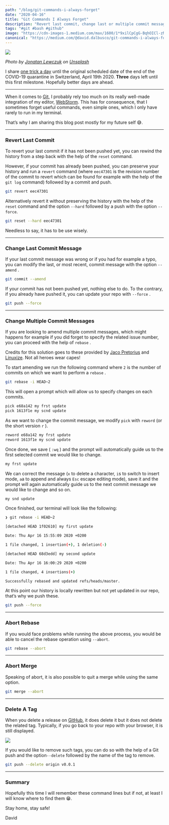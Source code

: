 ```yaml
---
path: "/blog/git-commands-i-always-forget"
date: "2020-04-16"
title: "Git Commands I Always Forget"
description: "Revert last commit, change last or multiple commit messages or delete tags"
tags: "#git #bash #github"
image: "https://cdn-images-1.medium.com/max/1600/1*9xilCpCgG-BqhOICl-zNCg.png"
canonical: "https://medium.com/@david.dalbusco/git-commands-i-always-forget-24cbb71c502a"
---
```


![](https://cdn-images-1.medium.com/max/1600/1*9xilCpCgG-BqhOICl-zNCg.png)

*Photo by [Jonatan Lewczuk](https://unsplash.com/@jonny_lew?utm_source=unsplash&utm_medium=referral&utm_content=creditCopyText) on [Unsplash](https://unsplash.com/s/photos/free?utm_source=unsplash&utm_medium=referral&utm_content=creditCopyText)*

I share [one trick a day](https://daviddalbusco.com/blog/how-to-call-the-service-worker-from-the-web-app-context) until the original scheduled date of the end of the COVID-19 quarantine in Switzerland, April 19th 2020. **Three** days left until this first milestone. Hopefully better days are ahead.

*****

When it comes to [Git](https://git-scm.com/), I probably rely too much on its really well-made integration of my editor, [WebStorm](https://www.jetbrains.com/webstorm/). This has for consequence, that I sometimes forget useful commands, even simple ones, which I only have rarely to run in my terminal.

That’s why I am sharing this blog post mostly for my future self 😅.

*****

### Revert Last Commit

To revert your last commit if it has not been pushed yet, you can rewind the history from a step back with the help of the `reset` command.


However, if your commit has already been pushed, you can preserve your history and run a `revert` command (where `eec47301` is the revision number of the commit to revert which can be found for example with the help of the `git log` command) followed by a commit and push.

```bash
git revert eec47301
```

Alternatively revert it without preserving the history with the help of the `reset` command and the option `--hard` followed by a push with the option `--force`.

```bash
git reset --hard eec47301
```

Needless to say, it has to be use wisely.

*****

### Change Last Commit Message

If your last commit message was wrong or if you had for example a typo, you can modify the last, or most recent, commit message with the option `--amend` .

```bash
git commit --amend
```

If your commit has not been pushed yet, nothing else to do. To the contrary, if you already have pushed it, you can update your repo with `--force` .

```bash
git push --force
```

*****

### Change Multiple Commit Messages

If you are looking to amend multiple commit messages, which might happens for example if you did forget to specify the related issue number, you can proceed with the help of `rebase` .

Credits for this solution goes to these provided by [Jaco Pretorius](https://jacopretorius.net/2013/05/amend-multiple-commit-messages-with-git.html) and [Linuxize](https://linuxize.com/post/change-git-commit-message/). Not all heroes wear capes!

To start amending we run the following command where `2` is the number of commits on which we want to perform a `rebase` .

```bash
git rebase -i HEAD~2
```

This will open a prompt which will allow us to specify changes on each commits.

```bash
pick e68a142 my frst update
pick 1613f1e my scnd update
```

As we want to change the commit message, we modify `pick` with `reword` (or the short version `r` ).

```bash
reword e68a142 my frst update
reword 1613f1e my scnd update
```

Once done, we save ( `:wq` ) and the prompt will automatically guide us to the first selected commit we would like to change.

```bash
my frst update
```

We can correct the message (`x` to delete a character, `i`s to switch to insert mode, `a`a to append and always `Esc` escape editing mode), save it and the prompt will again automatically guide us to the next commit message we would like to change and so on.

```bash
my snd update
```

Once finished, our terminal will look like the following:

```bash
❯ git rebase -i HEAD~2

[detached HEAD 1f02610] my first update

Date: Thu Apr 16 15:55:09 2020 +0200

1 file changed, 1 insertion(+), 1 deletion(-)

[detached HEAD 68d3edd] my second update

Date: Thu Apr 16 16:00:29 2020 +0200

1 file changed, 4 insertions(+)

Successfully rebased and updated refs/heads/master.
```

At this point our history is locally rewritten but not yet updated in our repo, that’s why we push these.

```bash
git push --force
```

*****

### Abort Rebase

If you would face problems while running the above process, you would  be able to cancel the rebase operation using `--abort`.

```bash
git rebase --abort
```

*****

### Abort Merge

Speaking of abort, it is also possible to quit a merge while using the same option.

```bash
git merge --abort
```

*****

### Delete A Tag

When you delete a release on [GitHub](https://github.com/), it does delete it but it does not delete the related tag. Typically, if you go back to your repo with your browser, it is still displayed.

![](https://cdn-images-1.medium.com/max/1600/1*iRWNQQhtlR3gWy65f0qi0g.png)

If you would like to remove such tags, you can do so with the help of a Git push and the option`--delete` followed by the name of the tag to remove.

```bash
git push --delete origin v0.0.1
```

*****

### Summary

Hopefully this time I will remember these command lines but if not, at least I will know where to find them 😁.

Stay home, stay safe!

David
